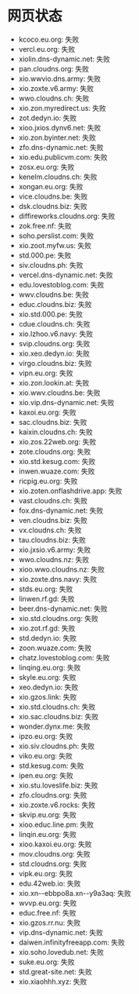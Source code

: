 # 网页状态
- kcoco.eu.org: 失败
- vercl.eu.org: 失败
- xiolin.dns-dynamic.net: 失败
- pan.cloudns.org: 失败
- xio.wwvio.dns.army: 失败
- xio.zoxte.v6.army: 失败
- wwo.cloudns.ch: 失败
- xio.zon.myredirect.us: 失败
- zot.dedyn.io: 失败
- xioo.jxios.dynv6.net: 失败
- xio.zon.byinter.net: 失败
- zfo.dns-dynamic.net: 失败
- xio.edu.publicvm.com: 失败
- zosx.eu.org: 失败
- kenelm.cloudns.ch: 失败
- xongan.eu.org: 失败
- vice.cloudns.be: 失败
- dsk.cloudns.biz: 失败
- diffireworks.cloudns.org: 失败
- zok.free.nf: 失败
- soho.perslist.com: 失败
- xio.zoot.myfw.us: 失败
- std.000.pe: 失败
- siv.cloudns.ph: 失败
- vercel.dns-dynamic.net: 失败
- edu.lovestoblog.com: 失败
- wwv.cloudns.be: 失败
- educ.cloudns.biz: 失败
- xio.std.000.pe: 失败
- cdue.cloudns.ch: 失败
- xio.lzhoo.v6.navy: 失败
- svip.cloudns.org: 失败
- xio.xeo.dedyn.io: 失败
- virgo.cloudns.biz: 失败
- vipn.eu.org: 失败
- xio.zon.lookin.at: 失败
- xio.wwv.cloudns.be: 失败
- xio.vip.dns-dynamic.net: 失败
- kaxoi.eu.org: 失败
- sac.cloudns.biz: 失败
- kaixin.cloudns.ch: 失败
- xio.zos.22web.org: 失败
- zote.cloudns.org: 失败
- xio.std.kesug.com: 失败
- inwen.wuaze.com: 失败
- ricpig.eu.org: 失败
- xio.zoten.onflashdrive.app: 失败
- vast.cloudns.ch: 失败
- fox.dns-dynamic.net: 失败
- ven.cloudns.biz: 失败
- vx.cloudns.ch: 失败
- tau.cloudns.biz: 失败
- xio.jxsio.v6.army: 失败
- wwo.cloudns.nz: 失败
- xioo.wwo.cloudns.nz: 失败
- xio.zoxte.dns.navy: 失败
- stds.eu.org: 失败
- linwen.rf.gd: 失败
- beer.dns-dynamic.net: 失败
- xio.std.cloudns.org: 失败
- xio.zot.rf.gd: 失败
- std.dedyn.io: 失败
- zoon.wuaze.com: 失败
- chatz.lovestoblog.com: 失败
- linqing.eu.org: 失败
- skyle.eu.org: 失败
- xeo.dedyn.io: 失败
- xio.gzos.link: 失败
- xio.std.cloudns.ch: 失败
- xio.sac.cloudns.biz: 失败
- wonder.dynx.me: 失败
- ipzo.eu.org: 失败
- xio.siv.cloudns.ph: 失败
- viko.eu.org: 失败
- std.kesug.com: 失败
- ipen.eu.org: 失败
- xio.stu.loveslife.biz: 失败
- zfo.cloudns.org: 失败
- xio.zoxte.v6.rocks: 失败
- skvip.eu.org: 失败
- xioo.educ.line.pm: 失败
- linqin.eu.org: 失败
- xioo.kaxoi.eu.org: 失败
- mov.cloudns.org: 失败
- std.cloudns.org: 失败
- vipk.eu.org: 失败
- edu.42web.io: 失败
- xio.xn--ebbpo8a.xn--y9a3aq: 失败
- wvvp.eu.org: 失败
- educ.free.nf: 失败
- xio.gzos.rr.nu: 失败
- vip.dns-dynamic.net: 失败
- daiwen.infinityfreeapp.com: 失败
- xio.soho.lovedub.net: 失败
- suke.eu.org: 失败
- std.great-site.net: 失败
- xio.xiaohhh.xyz: 失败
